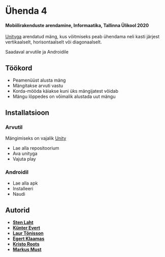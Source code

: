 # Ühenda 4
#### Mobiilirakenduste arendamine, Informaatika, Tallinna Ülikool 2020
[Unityga](https://unity.com) arendatud mäng, kus võitmiseks peab ühendama neli kasti järjest vertikaalselt, horisontaalselt või diagonaalselt.

Saadaval arvutile ja Androidile

## Töökord

* Peamenüüst alusta mäng
* Mängitakse arvuti vastu
* Korda-mööda käiakse kuni üks mängijatest võidab
* Mängu lõppedes on võimalik alustada uut mängu

## Installatsioon

### Arvutil
Mängimiseks on vajalik [Unity](https://store.unity.com/download)
* Lae alla repositoorium
* Ava unityga
* Vajuta play

### Androidil

*  Lae alla apk
*  Installeeri
*  Naudi

## Autorid

* **[Sten Laht](https://github.com/stenmarkus)** 
* **[Künter Evert](https://github.com/kuntervert)**
* **[Laur Tõnisson](https://github.com/lauuur)**
* **[Egert Klaamas](https://github.com/egert112)**
* **[Kristo Roots](https://github.com/rootkris)**
* **[Markus Must](https://github.com/markusmust)**